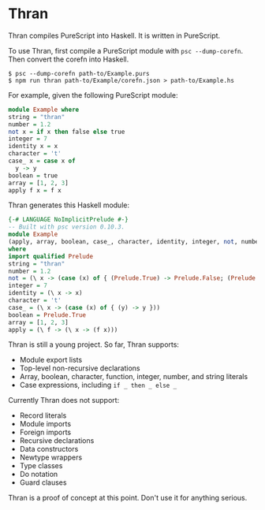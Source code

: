 # Thran

Thran compiles PureScript into Haskell.
It is written in PureScript.

To use Thran, first compile a PureScript module with `psc --dump-corefn`.
Then convert the corefn into Haskell.

``` shell
$ psc --dump-corefn path-to/Example.purs
$ npm run thran path-to/Example/corefn.json > path-to/Example.hs
```

For example, given the following PureScript module:

``` purescript
module Example where
string = "thran"
number = 1.2
not x = if x then false else true
integer = 7
identity x = x
character = 't'
case_ x = case x of
  y -> y
boolean = true
array = [1, 2, 3]
apply f x = f x
```

Thran generates this Haskell module:

``` haskell
{-# LANGUAGE NoImplicitPrelude #-}
-- Built with psc version 0.10.3.
module Example
(apply, array, boolean, case_, character, identity, integer, not, number, string)
where
import qualified Prelude
string = "thran"
number = 1.2
not = (\ x -> (case (x) of { (Prelude.True) -> Prelude.False; (Prelude.False) -> Prelude.True }))
integer = 7
identity = (\ x -> x)
character = 't'
case_ = (\ x -> (case (x) of { (y) -> y }))
boolean = Prelude.True
array = [1, 2, 3]
apply = (\ f -> (\ x -> (f x)))
```

Thran is still a young project.
So far, Thran supports:

- Module export lists
- Top-level non-recursive declarations
- Array, boolean, character, function, integer, number, and string literals
- Case expressions, including `if _ then _ else _`

Currently Thran does not support:

- Record literals
- Module imports
- Foreign imports
- Recursive declarations
- Data constructors
- Newtype wrappers
- Type classes
- Do notation
- Guard clauses

Thran is a proof of concept at this point.
Don't use it for anything serious.
